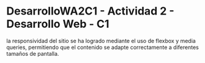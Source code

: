 # DesarrolloWA2C1 - Actividad 2 - Desarrollo Web - C1
la responsividad del sitio se ha logrado mediante el uso de flexbox y media queries, permitiendo que el contenido se adapte correctamente a diferentes tamaños de pantalla.
